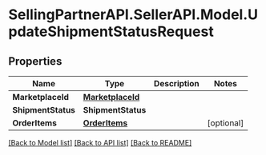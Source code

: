 # SellingPartnerAPI.SellerAPI.Model.UpdateShipmentStatusRequest
## Properties

Name | Type | Description | Notes
------------ | ------------- | ------------- | -------------
**MarketplaceId** | [**MarketplaceId**](MarketplaceId.md) |  | 
**ShipmentStatus** | **ShipmentStatus** |  | 
**OrderItems** | [**OrderItems**](OrderItems.md) |  | [optional] 

[[Back to Model list]](../README.md#documentation-for-models) [[Back to API list]](../README.md#documentation-for-api-endpoints) [[Back to README]](../README.md)


